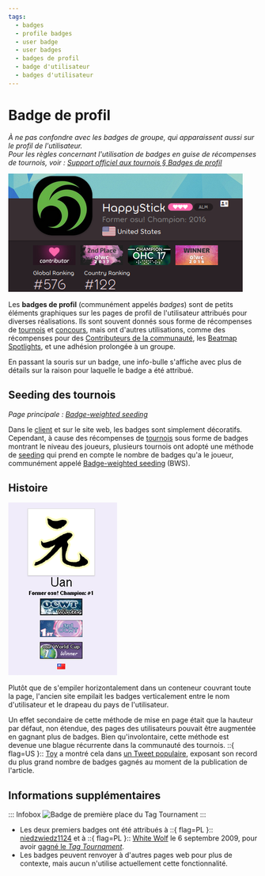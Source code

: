 ```yaml
---
tags:
  - badges
  - profile badges
  - user badge
  - user badges
  - badges de profil
  - badge d'utilisateur
  - badges d'utilisateur
---
```


# Badge de profil

*À ne pas confondre avec les badges de groupe, qui apparaissent aussi sur le profil de l'utilisateur.*\
*Pour les règles concernant l'utilisation de badges en guise de récompenses de tournois, voir : [Support officiel aux tournois § Badges de profil](/wiki/Tournaments/Official_support#badges-de-profil)*

![Capture d'écran des badges de HappyStick sur le site web](img/HappyStick.png "Les badges de profil s'affichent sous l'avatar et le nom d'utilisateur sur le site web.")

Les **badges de profil** (communément appelés *badges*) sont de petits éléments graphiques sur les pages de profil de l'utilisateur attribués pour diverses réalisations. Ils sont souvent donnés sous forme de récompenses de [tournois](/wiki/Tournaments) et [concours](/wiki/Contests), mais ont d'autres utilisations, comme des récompenses pour des [Contributeurs de la communauté](/wiki/People/Community_Contributors), les [Beatmap Spotlights](/wiki/Beatmap_Spotlights#récompenses), et une adhésion prolongée à un groupe.

En passant la souris sur un badge, une info-bulle s'affiche avec plus de détails sur la raison pour laquelle le badge a été attribué.

## Seeding des tournois

*Page principale : [Badge-weighted seeding](/wiki/Tournaments/Badge-weighted_seeding)*

Dans le [client](/wiki/Client) et sur le site web, les badges sont simplement décoratifs. Cependant, à cause des récompenses de [tournois](/wiki/Tournaments) sous forme de badges montrant le niveau des joueurs, plusieurs tournois ont adopté une méthode de [seeding](https://en.wikipedia.org/wiki/Seed_(sports)) qui prend en compte le nombre de badges qu'a le joueur, communément appelé [Badge-weighted seeding](/wiki/Tournaments/Badge-weighted_seeding) (BWS).

## Histoire

![Capture d'écran des badges de Uan sur l'ancien site web](img/Uan.png "Sur l'ancien site web, les badges de profil s'empilaient sous le nom d'utilisateur et son titre")

Plutôt que de s'empiler horizontalement dans un conteneur couvrant toute la page, l'ancien site empilait les badges verticalement entre le nom d'utilisateur et le drapeau du pays de l'utilisateur.

Un effet secondaire de cette méthode de mise en page était que la hauteur par défaut, non étendue, des pages des utilisateurs pouvait être augmentée en gagnant plus de badges. Bien qu'involontaire, cette méthode est devenue une blague récurrente dans la communauté des tournois. ::{ flag=US }:: [Toy](https://osu.ppy.sh/users/2757689) a montré cela dans [un Tweet populaire](https://twitter.com/droombs/status/1036050610687074304), exposant son record du plus grand nombre de badges gagnés au moment de la publication de l'article.

## Informations supplémentaires

::: Infobox
![](https://assets.ppy.sh/profile-badges/tagwinner.png "Badge de première place du Tag Tournament")
:::

- Les deux premiers badges ont été attribués à ::{ flag=PL }:: [niedzwiedz1124](https://osu.ppy.sh/users/9610) et à ::{ flag=PL }:: [White Wolf](https://osu.ppy.sh/users/39828) le 6 septembre 2009, pour avoir [gagné le *Tag Tournament*](https://osu.ppy.sh/community/forums/topics/17169).
- Les badges peuvent renvoyer à d'autres pages web pour plus de contexte, mais aucun n'utilise actuellement cette fonctionnalité.
